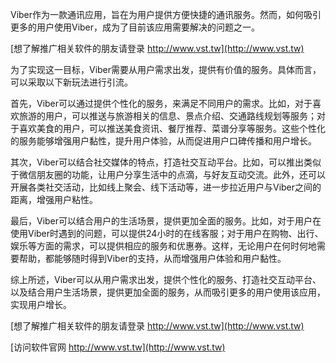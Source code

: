 Viber作为一款通讯应用，旨在为用户提供方便快捷的通讯服务。然而，如何吸引更多的用户使用Viber，成为了目前该应用需要解决的问题之一。

[想了解推广相关软件的朋友请登录 http://www.vst.tw](http://www.vst.tw)

为了实现这一目标，Viber需要从用户需求出发，提供有价值的服务。具体而言，可以采取以下新玩法进行引流。

首先，Viber可以通过提供个性化的服务，来满足不同用户的需求。比如，对于喜欢旅游的用户，可以推送与旅游相关的信息、景点介绍、交通路线规划等服务；对于喜欢美食的用户，可以推送美食资讯、餐厅推荐、菜谱分享等服务。这些个性化的服务能够增强用户黏性，提升用户体验，从而促进用户口碑传播和用户增长。

其次，Viber可以结合社交媒体的特点，打造社交互动平台。比如，可以推出类似于微信朋友圈的功能，让用户分享生活中的点滴，与好友互动交流。此外，还可以开展各类社交活动，比如线上聚会、线下活动等，进一步拉近用户与Viber之间的距离，增强用户粘性。

最后，Viber可以结合用户的生活场景，提供更加全面的服务。比如，对于用户在使用Viber时遇到的问题，可以提供24小时的在线客服；对于用户在购物、出行、娱乐等方面的需求，可以提供相应的服务和优惠券。这样，无论用户在何时何地需要帮助，都能够随时得到Viber的支持，从而增强用户体验和用户黏性。

综上所述，Viber可以从用户需求出发，提供个性化的服务、打造社交互动平台、以及结合用户生活场景，提供更加全面的服务，从而吸引更多的用户使用该应用，实现用户增长。

[想了解推广相关软件的朋友请登录 http://www.vst.tw](http://www.vst.tw)


[访问软件官网 http://www.vst.tw](http://www.vst.tw)
